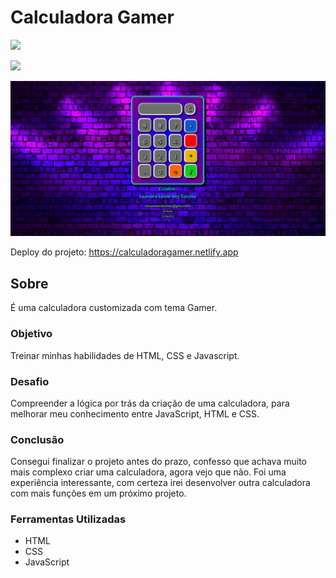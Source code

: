 # Calculadora Gamer

<img src="http://img.shields.io/static/v1?label=STATUS&message=CONCLUIDO&color=GREEN&style=for-the-badge"/>
</p>

![](./img/calculadorag.gif)

![](./img/calculadora.png)

Deploy do projeto: <https://calculadoragamer.netlify.app>

## Sobre

É uma calculadora customizada com tema Gamer.

### Objetivo

Treinar minhas habilidades de HTML, CSS e Javascript.

### Desafio

Compreender a lógica por trás da criação de uma calculadora, para melhorar meu conhecimento entre JavaScript, HTML e CSS.

### Conclusão

Consegui finalizar o projeto antes do prazo, confesso que achava muito mais complexo criar uma calculadora, agora vejo que não. Foi uma experiência interessante, com certeza irei desenvolver outra calculadora com mais funções em um próximo projeto.

### Ferramentas Utilizadas

- HTML
- CSS
- JavaScript
